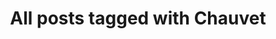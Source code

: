 ---
layout: tag
title: "All posts tagged with Chauvet"
permalink: /weblog/tags/chauvet/
taxonomy: Chauvet
---